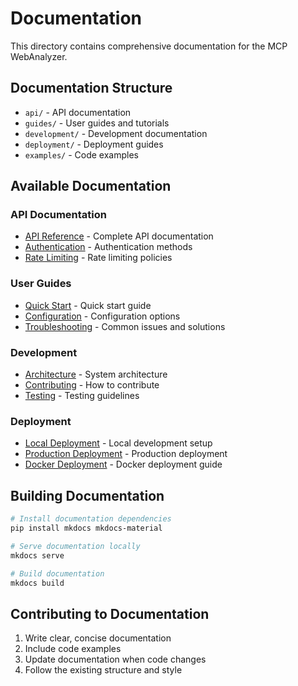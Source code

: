 # Documentation

This directory contains comprehensive documentation for the MCP WebAnalyzer.

## Documentation Structure

- `api/` - API documentation
- `guides/` - User guides and tutorials
- `development/` - Development documentation
- `deployment/` - Deployment guides
- `examples/` - Code examples

## Available Documentation

### API Documentation
- [API Reference](api/README.md) - Complete API documentation
- [Authentication](api/authentication.md) - Authentication methods
- [Rate Limiting](api/rate-limiting.md) - Rate limiting policies

### User Guides
- [Quick Start](../quick-start.md) - Quick start guide
- [Configuration](guides/configuration.md) - Configuration options
- [Troubleshooting](guides/troubleshooting.md) - Common issues and solutions

### Development
- [Architecture](../architecture.md) - System architecture
- [Contributing](development/contributing.md) - How to contribute
- [Testing](development/testing.md) - Testing guidelines

### Deployment
- [Local Deployment](../README.md) - Local development setup
- [Production Deployment](../REMOTE_DEPLOYMENT_GUIDE.md) - Production deployment
- [Docker Deployment](deployment/docker.md) - Docker deployment guide

## Building Documentation

```powershell
# Install documentation dependencies
pip install mkdocs mkdocs-material

# Serve documentation locally
mkdocs serve

# Build documentation
mkdocs build
```

## Contributing to Documentation

1. Write clear, concise documentation
2. Include code examples
3. Update documentation when code changes
4. Follow the existing structure and style
